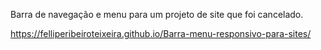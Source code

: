 Barra de navegação e menu para um projeto de site que foi cancelado.

https://felliperibeiroteixeira.github.io/Barra-menu-responsivo-para-sites/
